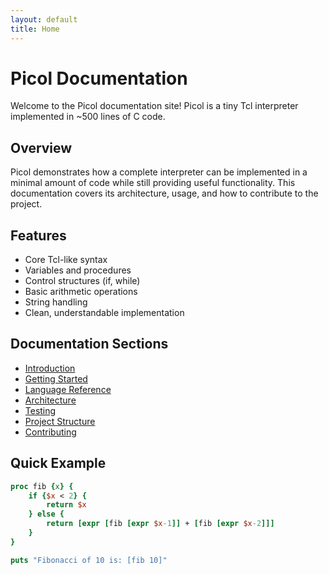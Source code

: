 ```yaml
---
layout: default
title: Home
---
```


# Picol Documentation

Welcome to the Picol documentation site! Picol is a tiny Tcl interpreter implemented in ~500 lines of C code.

## Overview

Picol demonstrates how a complete interpreter can be implemented in a minimal amount of code while still providing useful functionality. This documentation covers its architecture, usage, and how to contribute to the project.

## Features

- Core Tcl-like syntax
- Variables and procedures
- Control structures (if, while)
- Basic arithmetic operations
- String handling
- Clean, understandable implementation

## Documentation Sections

- [Introduction](introduction.html)
- [Getting Started](getting-started.html)
- [Language Reference](reference/README.html)
- [Architecture](architecture.html)
- [Testing](testing.html)
- [Project Structure](project_structure.html)
- [Contributing](contributing.html)

## Quick Example

```tcl
proc fib {x} {
    if {$x < 2} {
        return $x
    } else {
        return [expr [fib [expr $x-1]] + [fib [expr $x-2]]]
    }
}

puts "Fibonacci of 10 is: [fib 10]"
